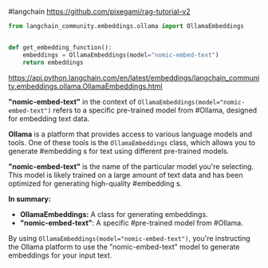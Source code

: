 #langchain
https://github.com/pixegami/rag-tutorial-v2


```python
from langchain_community.embeddings.ollama import OllamaEmbeddings


def get_embedding_function():
    embeddings = OllamaEmbeddings(model="nomic-embed-text")
    return embeddings
```


https://api.python.langchain.com/en/latest/embeddings/langchain_community.embeddings.ollama.OllamaEmbeddings.html

**"nomic-embed-text"** in the context of `OllamaEmbeddings(model="nomic-embed-text")` refers to a specific pre-trained model from #Ollama, designed for embedding text data.

**Ollama** is a platform that provides access to various language models and tools. One of these tools is the `OllamaEmbeddings` class, which allows you to generate #embedding s for text using different pre-trained models.

**"nomic-embed-text"** is the name of the particular model you're selecting. This model is likely trained on a large amount of text data and has been optimized for generating high-quality #embedding s.

**In summary:**

- **OllamaEmbeddings:** A class for generating embeddings.
- **"nomic-embed-text"**: A specific #pre-trained model from #Ollama.

By using `OllamaEmbeddings(model="nomic-embed-text")`, you're instructing the Ollama platform to use the "nomic-embed-text" model to generate embeddings for your input text.




